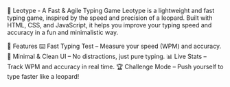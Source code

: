 🦁  Leotype - A Fast & Agile Typing Game
Leotype is a lightweight and fast typing game, inspired by the speed and precision of a leopard. Built with HTML, CSS, and JavaScript, it helps you improve your typing speed and accuracy in a fun and minimalistic way.

🚀 Features
⌨️ Fast Typing Test – Measure your speed (WPM) and accuracy.
🎨 Minimal & Clean UI – No distractions, just pure typing.
📊 Live Stats – Track WPM and accuracy in real time.
🏆 Challenge Mode – Push yourself to type faster like a leopard!